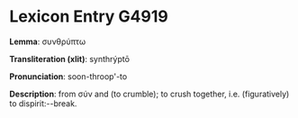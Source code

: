 # Lexicon Entry G4919

**Lemma**: συνθρύπτω

**Transliteration (xlit)**: synthrýptō

**Pronunciation**: soon-throop'-to

**Description**:
from σύν and  (to crumble); to crush together, i.e. (figuratively) to dispirit:--break.
